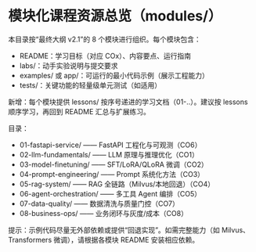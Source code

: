 # 模块化课程资源总览（modules/）

本目录按“最终大纲 v2.1”的 8 个模块进行组织。每个模块包含：
- README：学习目标（对应 COx）、内容要点、运行指南
- labs/：动手实验说明与提交要求
- examples/ 或 app/：可运行的最小代码示例（展示工程能力）
- tests/：关键功能的轻量级单元测试（如适用）

新增：每个模块提供 lessons/ 按序号递进的学习文档（01-..）。建议按 lessons 顺序学习，再回到 README 汇总与扩展练习。

目录：
- 01-fastapi-service/ —— FastAPI 工程化与可观测（CO6）
- 02-llm-fundamentals/ —— LLM 原理与推理优化（CO1）
- 03-model-finetuning/ —— SFT/LoRA/QLoRA 微调（CO2）
- 04-prompt-engineering/ —— Prompt 系统化方法（CO3）
- 05-rag-system/ —— RAG 全链路（Milvus/本地回退）（CO4）
- 06-agent-orchestration/ —— 多工具 Agent 编排（CO5）
- 07-data-quality/ —— 数据清洗与质量门控（CO7）
- 08-business-ops/ —— 业务闭环与灰度/成本（CO8）

提示：示例代码尽量无外部依赖或提供“回退实现”。如需完整能力（如 Milvus、Transformers 微调），请根据各模块 README 安装相应依赖。
